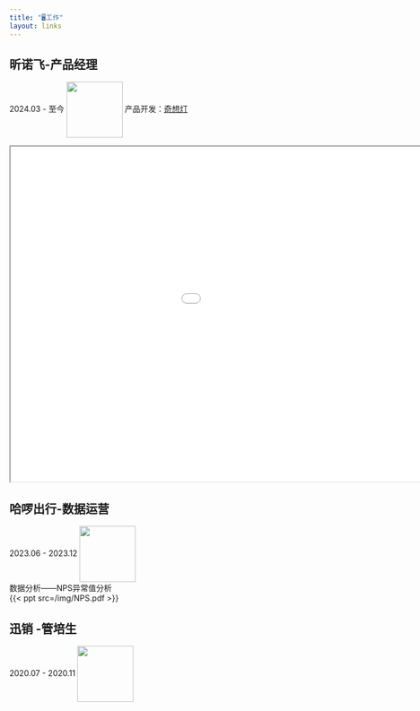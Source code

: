 ```yaml
---
title: "🖥️工作"
layout: links
---
```

## 昕诺飞-产品经理 
2024.03 - 至今 <img src=/img/Signify.png width=100 align= "center" />
产品开发：[奇想灯](https://www.canva.cn/design/DAGFAHgIQIY/FEX_YpVyWcsUI9kTMfjlPg/view?utm_content=DAGFAHgIQIY&utm_campaign=designshare&utm_medium=link&utm_source=editor)  
<iframe height=598 width=1210 src=/img/奇想灯Brillumination.pdf> </iframe>

## 哈啰出行-数据运营
2023.06 - 2023.12 <img src=/img/Hello.png width=100 align= "center" />  
数据分析——NPS异常值分析  
{{< ppt src=/img/NPS.pdf >}} 

## 迅销  -管培生
2020.07 - 2020.11 <img src=/img/Uniqlo.png width=100 align= "center" />